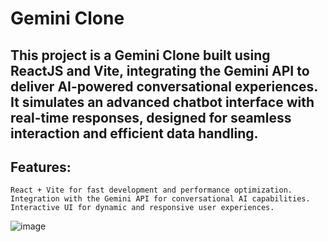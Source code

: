 # Gemini Clone


## This project is a Gemini Clone built using ReactJS and Vite, integrating the Gemini API to deliver AI-powered conversational experiences. It simulates an advanced chatbot interface with real-time responses, designed for seamless interaction and efficient data handling.


## Features:

    React + Vite for fast development and performance optimization.
    Integration with the Gemini API for conversational AI capabilities.
    Interactive UI for dynamic and responsive user experiences.


![image](https://github.com/user-attachments/assets/02efe98f-9eb3-4dda-a8cb-cbb5a0ef6899)
    

